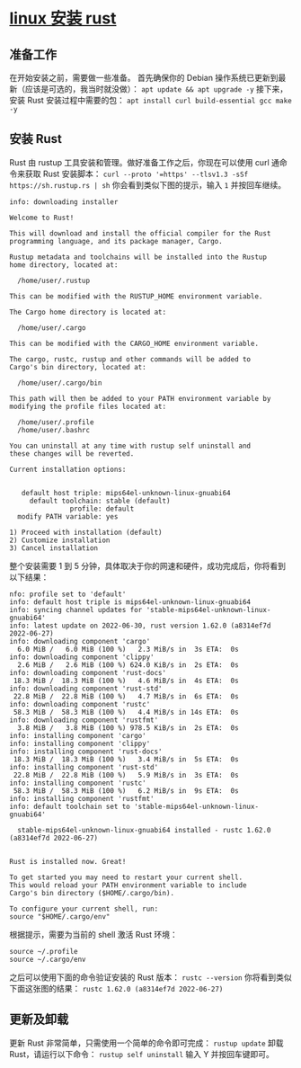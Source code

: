 # [linux 安装 rust](https://github.com/zhizunbao84/mygitblog/issues/11)

## 准备工作
在开始安装之前，需要做一些准备。
首先确保你的 Debian 操作系统已更新到最新（应该是可选的，我当时就没做）：
`apt update && apt upgrade -y`
接下来，安装 Rust 安装过程中需要的包：
`apt install curl build-essential gcc make -y`

## 安装 Rust
Rust 由 rustup 工具安装和管理。做好准备工作之后，你现在可以使用 curl 通命令来获取 Rust 安装脚本：
`curl --proto '=https' --tlsv1.3 -sSf https://sh.rustup.rs | sh`
你会看到类似下图的提示，输入 `1` 并按回车继续。
```
info: downloading installer

Welcome to Rust!

This will download and install the official compiler for the Rust
programming language, and its package manager, Cargo.

Rustup metadata and toolchains will be installed into the Rustup
home directory, located at:

  /home/user/.rustup

This can be modified with the RUSTUP_HOME environment variable.

The Cargo home directory is located at:

  /home/user/.cargo

This can be modified with the CARGO_HOME environment variable.

The cargo, rustc, rustup and other commands will be added to
Cargo's bin directory, located at:

  /home/user/.cargo/bin

This path will then be added to your PATH environment variable by
modifying the profile files located at:

  /home/user/.profile
  /home/user/.bashrc

You can uninstall at any time with rustup self uninstall and
these changes will be reverted.

Current installation options:


   default host triple: mips64el-unknown-linux-gnuabi64
     default toolchain: stable (default)
               profile: default
  modify PATH variable: yes

1) Proceed with installation (default)
2) Customize installation
3) Cancel installation

```
整个安装需要 1 到 5 分钟，具体取决于你的网速和硬件，成功完成后，你将看到以下结果：
```
nfo: profile set to 'default'
info: default host triple is mips64el-unknown-linux-gnuabi64
info: syncing channel updates for 'stable-mips64el-unknown-linux-gnuabi64'
info: latest update on 2022-06-30, rust version 1.62.0 (a8314ef7d 2022-06-27)
info: downloading component 'cargo'
  6.0 MiB /   6.0 MiB (100 %)   2.3 MiB/s in  3s ETA:  0s
info: downloading component 'clippy'
  2.6 MiB /   2.6 MiB (100 %) 624.0 KiB/s in  2s ETA:  0s
info: downloading component 'rust-docs'
 18.3 MiB /  18.3 MiB (100 %)   4.6 MiB/s in  4s ETA:  0s
info: downloading component 'rust-std'
 22.8 MiB /  22.8 MiB (100 %)   4.7 MiB/s in  6s ETA:  0s
info: downloading component 'rustc'
 58.3 MiB /  58.3 MiB (100 %)   4.4 MiB/s in 14s ETA:  0s    
info: downloading component 'rustfmt'
  3.8 MiB /   3.8 MiB (100 %) 978.5 KiB/s in  2s ETA:  0s
info: installing component 'cargo'
info: installing component 'clippy'
info: installing component 'rust-docs'
 18.3 MiB /  18.3 MiB (100 %)   3.4 MiB/s in  5s ETA:  0s
info: installing component 'rust-std'
 22.8 MiB /  22.8 MiB (100 %)   5.9 MiB/s in  3s ETA:  0s
info: installing component 'rustc'
 58.3 MiB /  58.3 MiB (100 %)   6.2 MiB/s in  9s ETA:  0s
info: installing component 'rustfmt'
info: default toolchain set to 'stable-mips64el-unknown-linux-gnuabi64'

  stable-mips64el-unknown-linux-gnuabi64 installed - rustc 1.62.0 (a8314ef7d 2022-06-27)


Rust is installed now. Great!

To get started you may need to restart your current shell.
This would reload your PATH environment variable to include
Cargo's bin directory ($HOME/.cargo/bin).

To configure your current shell, run:
source "$HOME/.cargo/env"
```
根据提示，需要为当前的 shell 激活 Rust 环境：
```
source ~/.profile
source ~/.cargo/env
```
之后可以使用下面的命令验证安装的 Rust 版本：
`rustc --version`
你将看到类似下面这张图的结果：
`rustc 1.62.0 (a8314ef7d 2022-06-27)`

## 更新及卸载
更新 Rust 非常简单，只需使用一个简单的命令即可完成：
`rustup update`
卸载 Rust，请运行以下命令：
`rustup self uninstall`
输入 Y 并按回车键即可。
